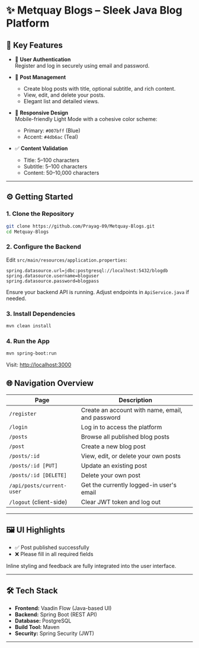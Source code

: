 # ✨ Metquay Blogs – Sleek Java Blog Platform


## 🚀 Key Features

- 🔐 **User Authentication**  
  Register and log in securely using email and password.

- 📝 **Post Management**  
  - Create blog posts with title, optional subtitle, and rich content.  
  - View, edit, and delete your posts.  
  - Elegant list and detailed views.

- 📱 **Responsive Design**  
  Mobile-friendly Light Mode with a cohesive color scheme:
    - Primary: `#007bff` (Blue)  
    - Accent: `#4db6ac` (Teal)

- ✅ **Content Validation**  
  - Title: 5–100 characters  
  - Subtitle: 5–100 characters 
  - Content: 50–10,000 characters

---

## ⚙️ Getting Started

### 1. Clone the Repository

```bash
git clone https://github.com/Prayag-09/Metquay-Blogs.git
cd Metquay-Blogs
```

### 2. Configure the Backend

Edit `src/main/resources/application.properties`:

```properties
spring.datasource.url=jdbc:postgresql://localhost:5432/blogdb
spring.datasource.username=bloguser
spring.datasource.password=blogpass
```

Ensure your backend API is running. Adjust endpoints in `ApiService.java` if needed.

### 3. Install Dependencies

```bash
mvn clean install
```

### 4. Run the App

```bash
mvn spring-boot:run
```

Visit: [http://localhost:3000](http://localhost:3000)


## 🌐 Navigation Overview

| Page                  | Description                                      |
|-----------------------|--------------------------------------------------|
| `/register`           | Create an account with name, email, and password |
| `/login`              | Log in to access the platform                    |
| `/posts`              | Browse all published blog posts                  |
| `/post`               | Create a new blog post                           |
| `/posts/:id`          | View, edit, or delete your own posts             |
| `/posts/:id [PUT]`    | Update an existing post                          |
| `/posts/:id [DELETE]` | Delete your own post                             |
| `/api/posts/current-user` | Get the currently logged-in user's email  |
| `/logout` (client-side)  | Clear JWT token and log out                  |
---

## 🖼️ UI Highlights

- ✅ Post published successfully  
- ❌ Please fill in all required fields

Inline styling and feedback are fully integrated into the user interface.

---

## 🛠️ Tech Stack

- **Frontend:** Vaadin Flow (Java-based UI)
- **Backend:** Spring Boot (REST API)
- **Database:** PostgreSQL
- **Build Tool:** Maven
- **Security:**  Spring Security (JWT)

---
